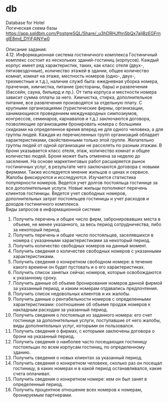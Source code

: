 # db
Database for Hotel <br />
Логическая схема базы https://app.sqldbm.com/PostgreSQL/Share/_u3hDRHJfhn5bQx7aIjBzEGFrngIE8md_DYjF4jNYw0 <br />
<br />
Описание задания:<br />
4.12. Информационная система гостиничного комплекса
Гостиничный комплекс состоит из нескольких зданий-гостиниц
(корпусов). Каждый корпус имеет ряд характеристик, таких, как класс
отеля (двух-, пятизвездочные), количество этажей в здании, общее
количество комнат, комнат на этаже, местность номеров (одно-, двух-,
трехместные и т.д.), наличие служб быта: ежедневная уборка номера,
прачечная, химчистка, питание (рестораны, бары) и развлечения
(бассейн, сауна, бильярд и пр.). От типа корпуса и местности номера
зависит сумма оплаты за него. Химчистка, стирка, дополнительное
питание, все развлечения производятся за отдельную плату.
С крупными организациями (туристические фирмы, организации,
занимающиеся проведением международных симпозиумов, конгрессов,
семинаров, карнавалов и т.д.) заключаются договора, позволяющие
организациям бронировать номера с большими скидками на
определенное время вперед не для одного человека, а для группы
людей. Каждая из перечисленных групп организаций обладает
характеристиками, свойственными только этой группе. Желательно
группы людей от одной организации не расселять по разным этажам. В
брони указывается класс отеля, этаж, количество комнат и общее
количество людей. Броня может быть отменена за неделю до заселения.
На основе маркетинговых работ расширяется рынок гостиничных услуг,
в результате чего заключаются договора с новыми фирмами. Также
исследуется мнение жильцов о ценах и сервисе. Жалобы фиксируются и
исследуются. Изучается статистика популярности номеров. Ведется
учет долгов постояльца гостинице за все дополнительные услуги.
Новые жильцы пополняют перечень клиентов гостиницы. Ведется учет
свободных номеров, дополнительных затрат постояльцев гостиницы и
учет расходов и доходов гостиничного комплекса.<br />
Виды запросов в информационной системе:<br />
1. Получить перечень и общее число фирм, забронировавших места в
объеме, не менее указанного, за весь период сотрудничества, либо
за некоторый период.<br />
2. Получить перечень и общее число постояльцев, заселявшихся в
номера с указанными характеристиками за некоторый период.<br />
3. Получить количество свободных номеров на данный момент.<br />
4. Получить сведения о количестве свободных номеров с указанными
характеристиками.<br />
5. Получить сведения о конкретном свободном номере: в течение
какого времени он будет пустовать и о его характеристиках.<br />
6. Получить список занятых сейчас номеров, которые освобождаются
к указанному сроку.<br />
7. Получить данные об объеме бронирования номеров данной фирмой
за указанный период, и каким номерам отдавались предпочтения.<br />
8. Получить список недовольных клиентов и их жалобы.<br />
9. Получить данные о рентабельности номеров с определенными
характеристиками: соотношение об объеме продаж номеров к
накладным расходам за указанный период.<br />
10. Получить сведения о постояльце из заданного номера: его счет
гостинице за дополнительные услуги, поступавшие от него жалобы,
виды дополнительных услуг, которыми он пользовался.<br />
11. Получить сведения о фирмах, с которыми заключены договора о
брони на указанный период.<br />
12. Получить сведения о наиболее часто посещающих гостиницу
постояльцах по всем корпусам гостиниц, по определенному зданию.<br />
13. Получить сведения о новых клиентах за указанный период.<br />
14. Получить сведения о конкретном человеке, сколько раз он посещал
гостиницу, в каких номерах и в какой период останавливался, какие
счета оплачивал.<br />
15. Получить сведения о конкретном номере: кем он был занят в
определенный период.<br />
16. Получить процентное отношение всех номеров к номерам,
бронируемым партнерами.<br />
